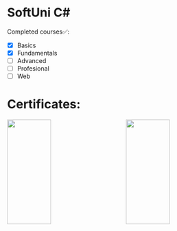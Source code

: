 # SoftUni C#

Completed courses✅:
- [x] Basics
- [x] Fundamentals
- [ ] Advanced
- [ ] Profesional
- [ ] Web

# Certificates:

<img align = "right" width = "45%" height = "25%" src="https://user-images.githubusercontent.com/106432651/185767197-06fe40ee-50c2-4a5d-a3c7-8ba2918501a3.jpg"/>
<img aligh = "left" width = "45%" height = "25%" src="https://user-images.githubusercontent.com/106432651/185767267-bc2dfad0-456c-4176-9cdd-3f28fb9b815e.jpg"/>

